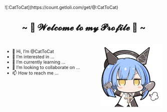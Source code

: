 <body>
  ![:CatToCat](https://count.getloli.com/get/@:CatToCat)
<h1 align="center">~ 💖 𝓦𝓮𝓵𝓬𝓸𝓶𝓮 𝓽𝓸 𝓶𝔂 𝓟𝓻𝓸𝓯𝓲𝓵𝓮 💖 ~</h1>
<br>
<img src="https://raw.githubusercontent.com/CatToCat/CatToCat/main/Gascogne.png"  height="200" width="200" align="right">

- 👋 Hi, I’m @CatToCat
- 👀 I’m interested in ...
- 🌱 I’m currently learning ...
- 💞️ I’m looking to collaborate on ...
- 📫 How to reach me ...
</div>
</body>
